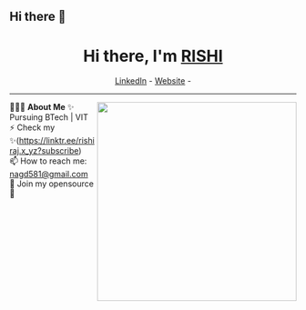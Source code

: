 ## Hi there 👋
<h1 align="center"> Hi there, I'm <a href="http://www.linkedin.com/in/14rishi-raj/">RISHI</a> </h1>

<!--- Adding Header Elements -->
<p align="center">
  <a href="http://www.linkedin.com/in/14rishi-raj/">LinkedIn</a> - 
  <a href="https://linktr.ee/rishiraj.x_yz?subscribe/">Website</a> -
</p>

-----------------------------------------------------------
👨🏻‍💻 **About Me**<img src="https://raw.githubusercontent.com/sanjay-kv/sanjay-kv/main/Assets/illustration.png" min-width="300px" max-width="300px" width="350px" align="right"> 
✨ Pursuing BTech | VIT <br>
⚡ Check my ✨(https://linktr.ee/rishiraj.x_yz?subscribe)<br>
📫 How to reach me: nagd581@gmail.com<br>
👯 Join my opensource <br>
💬 
<!--- Adding Tech Stack open Section -->
